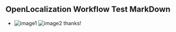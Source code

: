 ## OpenLocalization Workflow Test MarkDown
* ![image1](.\4dcd5f36-a159-44ce-92f7-a9b04f55765c.PNG)   ![image2](.\20756c93-45bb-47f7-aab2-389e1c0ff78d.png) 
thanks!